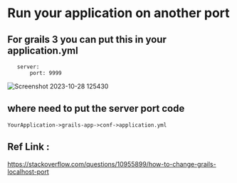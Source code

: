 # Run your application on another port 
## For grails 3 you can put this in your application.yml
    
       server:
           port: 9999


![Screenshot 2023-10-28 125430](https://github.com/mindexpert7546/Learn-Grails/assets/89348788/00a2315a-bd09-4013-8f8a-a6f2a2175497)

## where need to put the server port code 
    YourApplication->grails-app->conf->application.yml

## Ref Link : 

https://stackoverflow.com/questions/10955899/how-to-change-grails-localhost-port
